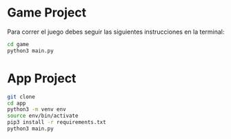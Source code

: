 # Game Project

Para correr el juego debes seguir las siguientes instrucciones en la terminal:

```sh
cd game
python3 main.py
```

# App Project
```sh
git clone
cd app
python3 -m venv env
source env/bin/activate
pip3 install -r requirements.txt
python3 main.py
```